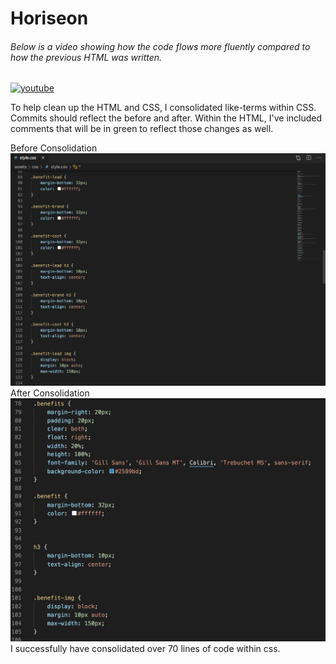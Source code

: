 <link rel="stylesheet" href="./assets/css/readme.css">

<h1 class="header">Horiseon</h1>


<h6> Below is a video showing how the code flows more fluently compared to how the previous HTML was written. </h6>

[![youtube](https://img.youtube.com/vi/YOUTUBE_VIDEO_ID_HERE/0.jpg)](https://www.youtube.com/watch?v=gAQ_Nsv44kQ)

<p>To help clean up the HTML and CSS, I consolidated like-terms within CSS. Commits should reflect the before and after. Within the HTML, I've included comments that will be in green to reflect those changes as well.</p>

<section>
    <div style="float:left;">
    Before Consolidation
    <div style="float:left;">
    <img src="assets/images/Before-screenshot.png" class="Bscreenshot" alt="Screenshot">
    </div>
</section>

<section>
<div style="float:left;">
After Consolidation
<div style="float:left;">
<img src="assets/images/Screenshot-for-readme.PNG" class="screenshot" alt="Screenshot">
</div>

<p> I successfully have consolidated over 70 lines of code within css. </p>

</section>
